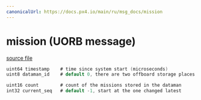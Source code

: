 ```yaml
---
canonicalUrl: https://docs.px4.io/main/ru/msg_docs/mission
---
```


# mission (UORB message)



[source file](https://github.com/PX4/PX4-Autopilot/blob/release/1.13/msg/mission.msg)

```c
uint64 timestamp    # time since system start (microseconds)
uint8 dataman_id    # default 0, there are two offboard storage places in the dataman: 0 or 1

uint16 count        # count of the missions stored in the dataman
int32 current_seq   # default -1, start at the one changed latest

```
